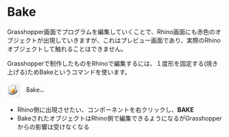 # Bake

Grasshopper画面でプログラムを編集していくことで、Rhino画面にも赤色のオブジェクトが出現していきますが、これはプレビュー画面であり、実際のRhinoオブジェクトして触れることはできません。

Grasshopperで制作したものをRhinoで編集するには、１度形を固定する\(焼き上げる\)ためBakeというコマンドを使います。

![](/assets/bake_icon.jpg)

* Rhino側に出現させたい、コンポーネントを右クリックし、**BAKE**
* BakeされたオブジェクトはRhino側で編集できるようになるがGrasshopperからの影響は受けなくなる



